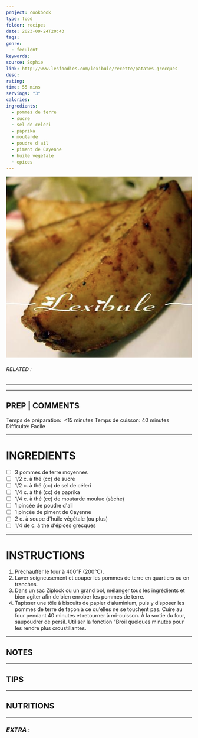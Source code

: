 ```yaml
---
project: cookbook
type: food
folder: recipes
date: 2023-09-24T20:43
tags: 
genre:
  - feculent
keywords: 
source: Sophie
link: http://www.lesfoodies.com/lexibule/recette/patates-grecques
desc: 
rating: 
time: 55 mins
servings: "3"
calories: 
ingredients:
  - pommes de terre
  - sucre
  - sel de celeri
  - paprika
  - moutarde
  - poudre d'ail
  - piment de Cayenne
  - huile vegetale
  - epices
---
```


![IMAGE](image_316.png)

###### *RELATED* : 
---


---
## PREP | COMMENTS

Temps de préparation:  <15 minutes
Temps de cuisson: 40 minutes
Difficulté: Facile

---
# INGREDIENTS

- [ ] 3 pommes de terre moyennes
- [ ] 1/2 c. à thé (cc) de sucre
- [ ] 1/2 c. à thé (cc) de sel de céleri
- [ ] 1/4 c. à thé (cc) de paprika
- [ ] 1/4 c. à thé (cc) de moutarde moulue (sèche)
- [ ] 1 pincée de poudre d'ail
- [ ] 1 pincée de piment de Cayenne
- [ ] 2 c. à soupe d'huile végétale (ou plus)
- [ ] 1/4 de c. à thé d'épices grecques

---
# INSTRUCTIONS

1. Préchauffer le four à 400°F (200°C).
2. Laver soigneusement et couper les pommes de terre en quartiers ou en tranches.
3. Dans un sac Ziplock ou un grand bol, mélanger tous les ingrédients et bien agiter afin de bien enrober les pommes de terre.
4. Tapisser une tôle à biscuits de papier d’aluminium, puis y disposer les pommes de terre de façon à ce qu’elles ne se touchent pas. Cuire au four pendant 40 minutes et retourner à mi-cuisson. À la sortie du four, saupoudrer de persil. Utiliser la fonction “Broil quelques minutes pour les rendre plus croustillantes.

---
## NOTES



---
## TIPS



---
## NUTRITIONS



---
### *EXTRA* :



